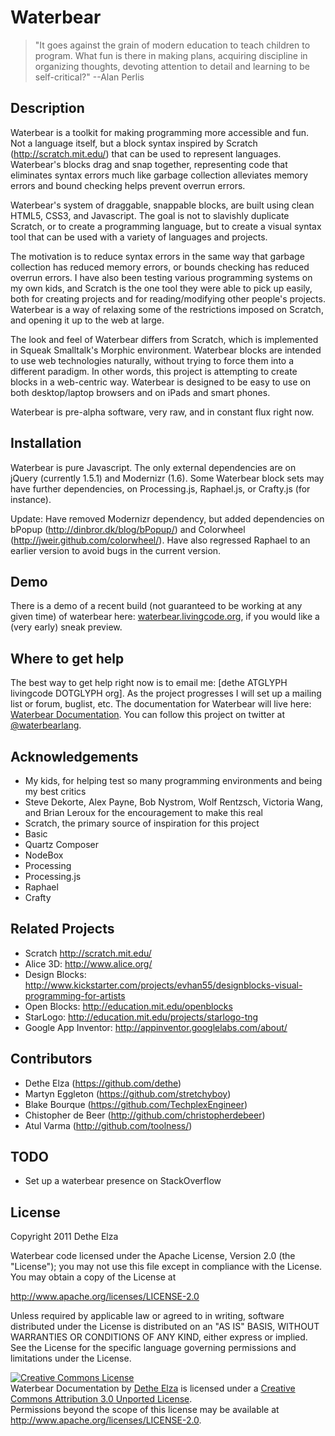 # Waterbear

> "It goes against the grain of modern education to teach children to program. What fun is there in making plans, acquiring discipline in organizing thoughts, devoting attention to detail and learning to be self-critical?" --Alan Perlis

## Description

Waterbear is a toolkit for making programming more accessible and fun. Not a language itself, but a block syntax inspired by Scratch (http://scratch.mit.edu/) that can be used to represent languages. Waterbear's blocks drag and snap together, representing code that eliminates syntax errors much like garbage collection alleviates memory errors and bound checking helps prevent overrun errors.

Waterbear's system of draggable, snappable blocks, are built using clean HTML5, CSS3, and Javascript. The goal is not to slavishly duplicate Scratch, or to create a programming language, but to create a visual syntax tool that can be used with a variety of languages and projects.

The motivation is to reduce syntax errors in the same way that garbage collection has reduced memory errors, or bounds checking has reduced overrun errors. I have also been testing various programming systems on my own kids, and Scratch is the one tool they were able to pick up easily, both for creating projects and for reading/modifying other people's projects. Waterbear is a way of relaxing some of the restrictions imposed on Scratch, and opening it up to the web at large.

The look and feel of Waterbear differs from Scratch, which is implemented in Squeak Smalltalk's Morphic environment. Waterbear blocks are intended to use web technologies naturally, without trying to force them into a different paradigm. In other words, this project is attempting to create blocks in a web-centric way. Waterbear is designed to be easy to use on both desktop/laptop browsers and on iPads and smart phones.

Waterbear is pre-alpha software, very raw, and in constant flux right now.

## Installation

Waterbear is pure Javascript. The only external dependencies are on jQuery (currently 1.5.1) and Modernizr (1.6). Some Waterbear block sets may have further dependencies, on Processing.js, Raphael.js, or Crafty.js (for instance).

Update: Have removed Modernizr dependency, but added dependencies on bPopup (http://dinbror.dk/blog/bPopup/) and Colorwheel (http://jweir.github.com/colorwheel/). Have also regressed Raphael to an earlier version to avoid bugs in the current version.

## Demo

There is a demo of a recent build (not guaranteed to be working at any given time) of waterbear here: <a href="http://waterbearlang.com/">waterbear.livingcode.org</a>, if you would like a (very early) sneak preview.

## Where to get help

The best way to get help right now is to email me: [dethe ATGLYPH livingcode DOTGLYPH org]. As the project progresses I will set up a mailing list or forum, buglist, etc.  The documentation for Waterbear will live here: <a href="docs/">Waterbear Documentation</a>. You can follow this project on twitter at <a href="http://twitter.com/waterbearlang">@waterbearlang</a>.

## Acknowledgements

* My kids, for helping test so many programming environments and being my best critics
* Steve Dekorte, Alex Payne, Bob Nystrom, Wolf Rentzsch, Victoria Wang, and Brian Leroux for the encouragement to make this real
* Scratch, the primary source of inspiration for this project
* Basic
* Quartz Composer
* NodeBox
* Processing
* Processing.js
* Raphael
* Crafty

## Related Projects

* Scratch http://scratch.mit.edu/
* Alice 3D: http://www.alice.org/
* Design Blocks: http://www.kickstarter.com/projects/evhan55/designblocks-visual-programming-for-artists
* Open Blocks: http://education.mit.edu/openblocks
* StarLogo: http://education.mit.edu/projects/starlogo-tng
* Google App Inventor: http://appinventor.googlelabs.com/about/


## Contributors

* Dethe Elza (https://github.com/dethe)
* Martyn Eggleton (https://github.com/stretchyboy)
* Blake Bourque (https://github.com/TechplexEngineer)
* Chistopher de Beer (http://github.com/christopherdebeer)
* Atul Varma (http://github.com/toolness/)

## TODO

* Set up a waterbear presence on StackOverflow

## License

Copyright 2011 Dethe Elza

Waterbear code licensed under the Apache License, Version 2.0 (the "License");
you may not use this file except in compliance with the License.
You may obtain a copy of the License at

<a href="http://www.apache.org/licenses/LICENSE-2.0">http://www.apache.org/licenses/LICENSE-2.0</a>

Unless required by applicable law or agreed to in writing, software
distributed under the License is distributed on an "AS IS" BASIS,
WITHOUT WARRANTIES OR CONDITIONS OF ANY KIND, either express or implied.
See the License for the specific language governing permissions and
limitations under the License.

<a rel="license" href="http://creativecommons.org/licenses/by/3.0/"><img alt="Creative Commons License" style="border-width:0" src="http://i.creativecommons.org/l/by/3.0/88x31.png" /></a><br /><span xmlns:dct="http://purl.org/dc/terms/" href="http://purl.org/dc/dcmitype/Text" property="dct:title" rel="dct:type">Waterbear Documentation</span> by <a xmlns:cc="http://creativecommons.org/ns#" href="http://waterbearlang.com/" property="cc:attributionName" rel="cc:attributionURL">Dethe Elza</a> is licensed under a <a rel="license" href="http://creativecommons.org/licenses/by/3.0/">Creative Commons Attribution 3.0 Unported License</a>.<br />Permissions beyond the scope of this license may be available at <a xmlns:cc="http://creativecommons.org/ns#" href="http://www.apache.org/licenses/LICENSE-2.0" rel="cc:morePermissions">http://www.apache.org/licenses/LICENSE-2.0</a>.


